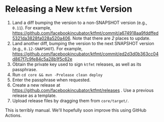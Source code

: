 # Releasing a New `ktfmt` Version

1. Land a diff bumping the version to a non-SNAPSHOT version (e.g., `0.11`). For example, https://github.com/facebookincubator/ktfmt/commit/a674918aa9fddffed5321da3828fa028a520a406. Note that there are _2_ places to update.
2. Land another diff, bumping the version to the next SNAPSHOT version (e.g., `0.12-SNAPSHOT`). For example, https://github.com/facebookincubator/ktfmt/commit/ed2d3d0b363cc04d867f7c9fe84c5a28b1f5c62e
3. Obtain the private key used to sign `ktfmt` releases, as well as its passphrase.
4. Run `cd core && mvn -Prelease clean deploy`
5. Enter the passphrase when requested.
6. Create a new release at https://github.com/facebookincubator/ktfmt/releases . Use a previous release as a template.
7. Upload release files by dragging them from `core/target/`.

This is terribly manual. We'll hopefully soon improve this using GitHub Actions.
